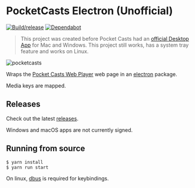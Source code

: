 # PocketCasts Electron (Unofficial)

[![Build/release](https://github.com/davegallant/pocketcasts-electron/actions/workflows/build.yml/badge.svg)](https://github.com/davegallant/pocketcasts-electron/actions/workflows/build.yml)
[![Dependabot](https://badgen.net/badge/Dependabot/enabled/green?icon=dependabot)](https://dependabot.com/)

> This project was created before Pocket Casts had an [official Desktop App](https://support.pocketcasts.com/article/desktop-app/) for Mac and Windows. This project still works, has a system tray feature and works on Linux.

![pocketcasts](https://user-images.githubusercontent.com/4519234/127884202-129e2db5-3042-42b8-a0f7-6321836507b3.png)

Wraps the [Pocket Casts Web Player](https://play.pocketcasts.com/) web page in an [electron](https://electronjs.org/) package.

Media keys are mapped.

## Releases

Check out the latest [releases](https://github.com/davegallant/pocketcasts-electron/releases).

Windows and macOS apps are not currently signed.

## Running from source

```console
$ yarn install
$ yarn run start
```

On linux, [dbus](https://www.freedesktop.org/wiki/Software/dbus/) is required for keybindings.
